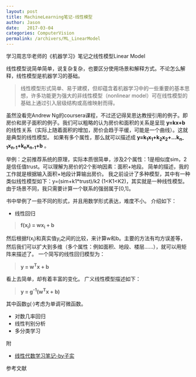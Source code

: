 ```yaml
---
layout: post
title: MachineLearning笔记-线性模型
author: Jason
date:   2017-03-04
categories: ComputerVision
permalink: /archivers/ML_LinearModel
---
```




<p class="lead">学习周志华老师的《机器学习》笔记之线性模型Linear Model</p>

线性模型说简单简单，说复杂复杂，也要区分使用场景和解释方式。不论怎么解释，线性模型是机器学习的基础。
> 线性模型形式简单、易于建模，但却蕴含着机器学习中的一些重要的基本思想，许多功能更为强大的非线性模型（nonlinear model）可在线性模型的基础上通过引入层级结构或高维映射而得。

虽然没看完Andrew Ng的coursera课程，不过还记得吴恩达教授引用的例子。即房价和房子面积的例子。我们可以粗略的认为房价和面积的关系是呈现 <b>y=kx+b</b> 的线性关系（实际上随着面积的增加，房价会趋于平缓，可能是一个曲线）。这就是典型的线性模型。
如果有多个属性，那么就可以描述成 <b>y=k<sub>1</sub>x<sub>1</sub>+k<sub>2</sub>x<sub>2</sub>+...k<sub>n-1</sub>x<sub>n-1</sub>+k<sub>n</sub>x<sub>n-1</sub>+b</b> 。

举例：之前推荐系统的原理，实际本质很简单，涉及2个属性：1是相似度sim，2是信任值trust。可以理解为房价的2个影响因素：面积+地段。
简单的描述，我的工作就是根据输入面积+地段计算输出房价。
我之前设计了多种模型，其中有一种类似线性模型如下：y=(sim+k1*trust)/k2 (1<K1<K2)，其实就是一种线性模型。由于场景不同，我只需要计算一个联系的强弱属于[0,1]。

书中举例了一些不同的形式，并且用数学形式表达，难度不小。
介绍如下：

* 线性回归
> <b>f(x<sub>i</sub>) = wx<sub>i</sub> + b</b>

然后根据f(x<sub>i</sub>)和真实值y<sub>i</sub>之间的比较，来计算w和b。主要的方法有均方误差等，然后我们可以扩大到多维（多个属性：例如面积、地段、楼层......），就可以用矩阵来描述了。
一个简写的线性回归模型为：

> <b>y = w<sup>T</sup>x + b</b>

看上去简单，却有着丰富的变化。
广义线性模型描述如下：
> <b>y = g<sup>-1</sup>(w<sup>T</sup>x + b)</b>

其中函数g(·)考虑为单调可微函数。

* 对数几率回归
* 线性判别分析
* 多分类学习












附
* [线性代数学习笔记-by子实](https://github.com/zlotus/notes-linear-algebra)

参考文献
